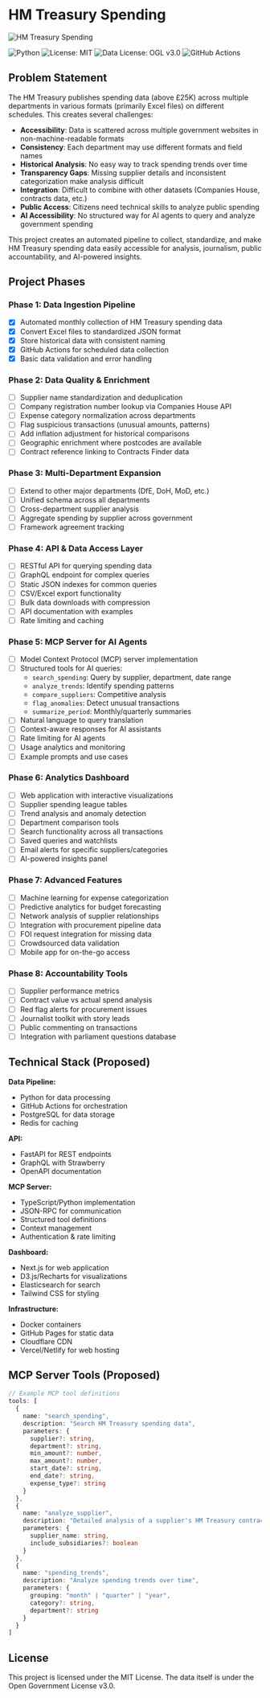 # HM Treasury Spending

![HM Treasury Spending](/assets/hm_treasury_spending_banner.png)

![Python](https://img.shields.io/badge/python-3.10+-blue.svg)
![License: MIT](https://img.shields.io/badge/License-MIT-yellow.svg)
![Data License: OGL v3.0](https://img.shields.io/badge/Data%20License-OGL%20v3.0-blue.svg)
![GitHub Actions](https://img.shields.io/github/actions/workflow/status/SalZaki/hmt-spending/fetch-hmt-spending.yml?label=Data%20Update)

## Problem Statement

The HM Treasury publishes spending data (above £25K) across multiple departments in various formats (primarily Excel files) on different schedules. This creates several challenges:

- **Accessibility**: Data is scattered across multiple government websites in non-machine-readable formats
- **Consistency**: Each department may use different formats and field names
- **Historical Analysis**: No easy way to track spending trends over time
- **Transparency Gaps**: Missing supplier details and inconsistent categorization make analysis difficult
- **Integration**: Difficult to combine with other datasets (Companies House, contracts data, etc.)
- **Public Access**: Citizens need technical skills to analyze public spending
- **AI Accessibility**: No structured way for AI agents to query and analyze government spending

This project creates an automated pipeline to collect, standardize, and make HM Treasury spending data easily accessible for analysis, journalism, public accountability, and AI-powered insights.

## Project Phases

### Phase 1: Data Ingestion Pipeline

- [X] Automated monthly collection of HM Treasury spending data
- [X] Convert Excel files to standardized JSON format
- [X] Store historical data with consistent naming
- [X] GitHub Actions for scheduled data collection
- [X] Basic data validation and error handling

### Phase 2: Data Quality & Enrichment

- [ ] Supplier name standardization and deduplication
- [ ] Company registration number lookup via Companies House API
- [ ] Expense category normalization across departments
- [ ] Flag suspicious transactions (unusual amounts, patterns)
- [ ] Add inflation adjustment for historical comparisons
- [ ] Geographic enrichment where postcodes are available
- [ ] Contract reference linking to Contracts Finder data

### Phase 3: Multi-Department Expansion

- [ ] Extend to other major departments (DfE, DoH, MoD, etc.)
- [ ] Unified schema across all departments
- [ ] Cross-department supplier analysis
- [ ] Aggregate spending by supplier across government
- [ ] Framework agreement tracking

### Phase 4: API & Data Access Layer

- [ ] RESTful API for querying spending data
- [ ] GraphQL endpoint for complex queries
- [ ] Static JSON indexes for common queries
- [ ] CSV/Excel export functionality
- [ ] Bulk data downloads with compression
- [ ] API documentation with examples
- [ ] Rate limiting and caching

### Phase 5: MCP Server for AI Agents

- [ ] Model Context Protocol (MCP) server implementation
- [ ] Structured tools for AI queries:
  - `search_spending`: Query by supplier, department, date range
  - `analyze_trends`: Identify spending patterns
  - `compare_suppliers`: Competitive analysis
  - `flag_anomalies`: Detect unusual transactions
  - `summarize_period`: Monthly/quarterly summaries
- [ ] Natural language to query translation
- [ ] Context-aware responses for AI assistants
- [ ] Rate limiting for AI agents
- [ ] Usage analytics and monitoring
- [ ] Example prompts and use cases

### Phase 6: Analytics Dashboard

- [ ] Web application with interactive visualizations
- [ ] Supplier spending league tables
- [ ] Trend analysis and anomaly detection
- [ ] Department comparison tools
- [ ] Search functionality across all transactions
- [ ] Saved queries and watchlists
- [ ] Email alerts for specific suppliers/categories
- [ ] AI-powered insights panel

### Phase 7: Advanced Features

- [ ] Machine learning for expense categorization
- [ ] Predictive analytics for budget forecasting
- [ ] Network analysis of supplier relationships
- [ ] Integration with procurement pipeline data
- [ ] FOI request integration for missing data
- [ ] Crowdsourced data validation
- [ ] Mobile app for on-the-go access

### Phase 8: Accountability Tools

- [ ] Supplier performance metrics
- [ ] Contract value vs actual spend analysis
- [ ] Red flag alerts for procurement issues
- [ ] Journalist toolkit with story leads
- [ ] Public commenting on transactions
- [ ] Integration with parliament questions database

## Technical Stack (Proposed)

**Data Pipeline:**

- Python for data processing
- GitHub Actions for orchestration
- PostgreSQL for data storage
- Redis for caching

**API:**

- FastAPI for REST endpoints
- GraphQL with Strawberry
- OpenAPI documentation

**MCP Server:**

- TypeScript/Python implementation
- JSON-RPC for communication
- Structured tool definitions
- Context management
- Authentication & rate limiting

**Dashboard:**

- Next.js for web application
- D3.js/Recharts for visualizations
- Elasticsearch for search
- Tailwind CSS for styling

**Infrastructure:**

- Docker containers
- GitHub Pages for static data
- Cloudflare CDN
- Vercel/Netlify for web hosting

## MCP Server Tools (Proposed)

```typescript
// Example MCP tool definitions
tools: [
  {
    name: "search_spending",
    description: "Search HM Treasury spending data",
    parameters: {
      supplier?: string,
      department?: string,
      min_amount?: number,
      max_amount?: number,
      start_date?: string,
      end_date?: string,
      expense_type?: string
    }
  },
  {
    name: "analyze_supplier",
    description: "Detailed analysis of a supplier's HM Treasury contracts",
    parameters: {
      supplier_name: string,
      include_subsidiaries?: boolean
    }
  },
  {
    name: "spending_trends",
    description: "Analyze spending trends over time",
    parameters: {
      grouping: "month" | "quarter" | "year",
      category?: string,
      department?: string
    }
  }
]
```

## License

This project is licensed under the MIT License. The data itself is under the Open Government License v3.0.
